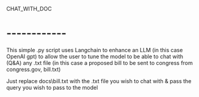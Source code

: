 CHAT_WITH_DOC 
#  ------------

This simple .py script uses Langchain to enhance an LLM (in this case OpenAI gpt) to allow the user to tune the model to be able to chat with (Q&A) any .txt file (in this case a proposed bill to be sent to congress from congress.gov, bill.txt)

Just replace docs\bill.txt with the .txt file you wish to chat with & pass the query you wish to pass to the model
